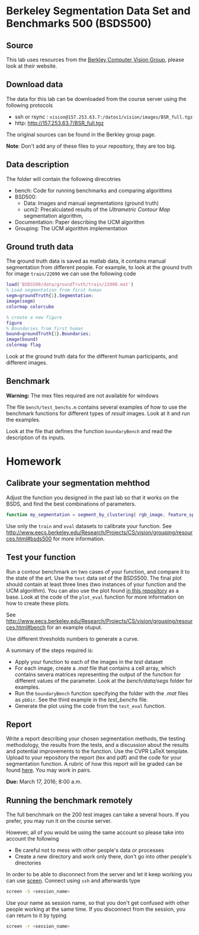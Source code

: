 # Berkeley Segmentation Data Set and Benchmarks 500 (BSDS500)

## Source

This lab uses resources from the 
[Berkley Computer Vision Group](http://www.eecs.berkeley.edu/Research/Projects/CS/vision/grouping/resources.html),
please look at their website.

## Download data

The data for this lab can be downloaded from the course server using the following protocols

- ssh or rsync : ``vision@157.253.63.7:/datos1/vision/images/BSR_full.tgz``
- http: http://157.253.63.7/BSR_full.tgz

The original sources can be found in the Berkley group page.

**Note**: Don't add any of these files to your repository, they are too big.

## Data description

The folder will contain the following direcotries

- bench: Code for running benchmarks and comparing algorithms
- BSD500: 
  -   Data: Images and manual segmentations (ground truth)
  -   ucm2: Precalculated results of the *Ultrametric Contour Map* segmentation algorithm,
-   Documentation: Paper describing the UCM algorithm
-   Grouping: The UCM algorithm implementation

## Ground truth data

The ground truth data is saved as matlab data, it contains manual segmentation from different people. For example,
to look at the ground truth for image ``train/22090`` we can use the following code

```matlab
load('BSDS500/data/groundTruth/train/22090.mat')
% Load segmentation from first human
segm=groundTruth{1}.Segmentation;
image(segm)
colormap colorcube

% create a new figure
figure
% Boundaries from first human
bound=groundTruth{1}.Boundaries;
image(bound)
colormap flag
```

Look at the ground truth data for the different human participants, and different images.

## Benchmark

**Warning:** The mex files required are not available for windows

The file ``bench/test_benchs.m`` contains several examples of how to use the benchmark functions for different types of *result* images. Look at it and run the examples.

Look at the file that defines the function ``boundaryBench`` and read the description of its inputs.

# Homework

## Calibrate your segmentation mehthod

Adjust the function you designed in the past lab so that it works on the BSDS, and find the best combinations of parameters.

```matlab
function my_segmentation = segment_by_clustering( rgb_image, feature_space, clustering method, number of clusters)
```

Use only the ``train`` and ``eval`` datasets to calibrate your function. See http://www.eecs.berkeley.edu/Research/Projects/CS/vision/grouping/resources.html#bsds500 for more information.

## Test your function

Run a contour benchmark on two cases of your function, and compare it to the state of the art. Use the ``test`` data set of the BSDS500. The final plot should contain at least three lines (two instances of your function and the UCM algorithm). You can also use the plot found [in this repository](Figure02.fig) as a base. Look at the code of the ``plot_eval`` function for more information on how to create these plots.

See http://www.eecs.berkeley.edu/Research/Projects/CS/vision/grouping/resources.html#bench for an example otuput.

Use different thresholds numbers to generate a curve.

A summary of the steps required is:

  - Apply your function to each of the images in the *test* dataset
  - For each image, create a *.mat* file that contains a cell array, which contains severa matrices representing the output of the function for different values of the parameter. Look at the *bench/data/segs* folder for examples.
  - Run the ``boundaryBench`` function specifying the folder with the *.mat* files as ``pbDir``. See the third example in the *test_benchs* file.
  - Generate the plot using the code from the ``test_eval`` function.

## Report

Write a report describing your chosen segmentation methods, the testing methodology, the results from the tests, and a discussion about the results and potential improvements to the function. Use the CVPR LaTeX template. Upload to your repository the report (tex and pdf) and the code for your segmentation function. A rubric of how this report will be graded can be found [here](rubric.md).  You may work in pairs.


**Due:** March 17, 2016; 8:00 a.m.

## Running the benchmark remotely

The full benchmark on the 200 test images can take a several hours. If you prefer, you may run it on the course server. 

However, all of you would be using the same account so please take into account the following

- Be careful not to mess with other people's data or processes
- Create a new directory and work only there, don't go into other people's directories

In order to be able to disconnect from the server and let it keep working you can use [sceen](http://linux.die.net/man/1/screen).
Connect using ``ssh`` and afterwards type

```bash
screen -S <session_name>
```

Use your name as session name, so that you don't get confused with other people working at the same time. If you disconnect from the session, you can return to it by typing

```bash
screen -r <session_name>
```

